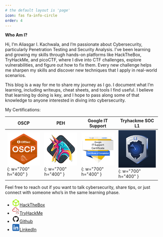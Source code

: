 ```yaml
---
# the default layout is 'page'
icon: fas fa-info-circle
order: 4
---
```


**Who Am I?**

Hi, I’m Aliasgar I. Kachwala, and I’m passionate about Cybersecurity, particularly Penetration Testing and Security Analysis. I’ve been learning and growing my skills through hands-on platforms like HackTheBox, TryHackMe, and picoCTF, where I dive into CTF challenges, explore vulnerabilities, and figure out how to fix them. Every new challenge helps me sharpen my skills and discover new techniques that I apply in real-world scenarios.

This blog is a way for me to share my journey as I go. I document what I’m learning, including writeups, cheat sheets, and tools I find useful. I believe that learning by doing is key, and I hope to pass along some of that knowledge to anyone interested in diving into cybersecurity.

My Certifications:

| OSCP | PEH | Google IT Support | Tryhackme SOC L1 |
|-----------|-----------|-----------|-----------|
| ![oscp](assets/img/about/oscp.png){: w="700" h="400" } | ![peh](assets/img/about/practical-ethical-hacking.jpeg){: w="700" h="400" } | ![gits](assets/img/about/google-it-support.png){: w="700" h="400" } | ![thmsocl1](assets/img/about/tryhackme-SOC-L1.jpeg){: w="700" h="400" } |

Feel free to reach out if you want to talk cybersecurity, share tips, or just connect with someone who’s in the same learning phase.

- [![HackTheBox](assets/img/about/hackthebox.png)HackTheBox](https://www.hackthebox.eu)
- [![TryHackMe](assets/img/about/tryhackme.png)TryHackMe](https://tryhackme.com)
- [![GitHub](assets/img/about/github.png)Github](https://www.github.com) 
- [![Linkedin](assets/img/about/linkedin.png)LinkedIn](https://www.linkedin.com) 
